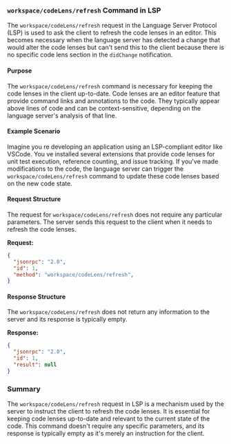### `workspace/codeLens/refresh` Command in LSP

The `workspace/codeLens/refresh` request in the Language Server Protocol (LSP) is used to ask the client to refresh the code lenses in an editor. This becomes necessary when the language server has detected a change that would alter the code lenses but can't send this to the client because there is no specific code lens section in the `didChange` notification.

#### Purpose

The `workspace/codeLens/refresh` command is necessary for keeping the code lenses in the client up-to-date. Code lenses are an editor feature that provide command links and annotations to the code. They typically appear above lines of code and can be context-sensitive, depending on the language server's analysis of that line.

#### Example Scenario

Imagine you re developing an application using an LSP-compliant editor like VSCode. You ve installed several extensions that provide code lenses for unit test execution, reference counting, and issue tracking. If you've made modifications to the code, the language server can trigger the `workspace/codeLens/refresh` command to update these code lenses based on the new code state.

#### Request Structure

The request for `workspace/codeLens/refresh` does not require any particular parameters. The server sends this request to the client when it needs to refresh the code lenses.


**Request:**

```json
{
  "jsonrpc": "2.0",
  "id": 1,
  "method": "workspace/codeLens/refresh",
}
```

#### Response Structure

The `workspace/codeLens/refresh` does not return any information to the server and its response is typically empty.


**Response:**

```json
{
  "jsonrpc": "2.0",
  "id": 1,
  "result": null
}
```

### Summary

The `workspace/codeLens/refresh` request in LSP is a mechanism used by the server to instruct the client to refresh the code lenses. It is essential for keeping code lenses up-to-date and relevant to the current state of the code. This command doesn't require any specific parameters, and its response is typically empty as it's merely an instruction for the client.
